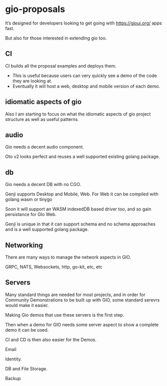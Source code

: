 # gio-proposals




It’s designed for developers looking to get going with https://gioui.org/ apps fast.

But also for those interested in extending gio too.

## CI

CI builds all the proposal examples and deploys them. 

- This is useful because users can very quickly see a demo of the code they are looking at.
- Eventually it will host a web, desktop and mobile version of each demo.


## idiomatic aspects of gio 

Also I am starting to focus on what the idiomatic aspects of gio project structure as well as useful patterns.


## audio

Gio needs a decent audio component. 

Oto v2 looks perfect and reuses a well supported existing golang package.

## db

Gio needs a decent DB with no CGO.

Genji supports Desktop and Mobile, Web. For Web it can be compiled with golang wasm or tinygo

Soon it will support an WASM indexedDB based driver too, and so gain persistance for GIo Web.

Genji is unique in that it can support schema and no schema approaches and is a well supported golang package.

## Networking

There are many ways to manage the network aspects in GIO.

GRPC, NATS, Websockets, http, go-kit, etc, etc

## Servers

Many standard things are needed for most projects, and in order for Community Demonstrations to be built up with GIO, some standard serevrs would make it easier.

Making Gio demos that use these servers is the first step.

Then when a demo for GIO needs some server aspect to show a complete demo it can be used.

CI and CD is then also easier for the Demos.

Email

Identity.

DB and File Storage.

Backup
